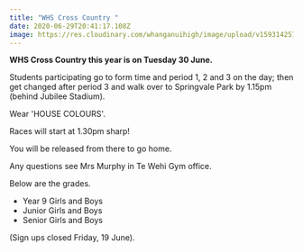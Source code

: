 ```yaml
---
title: "WHS Cross Country "
date: 2020-06-29T20:41:17.108Z
image: https://res.cloudinary.com/whanganuihigh/image/upload/v1593142577/News/cross_country_2019.jpg
---
```

**WHS Cross Country this year is on Tuesday 30 June.**

Students participating go to form time and period 1, 2 and 3 on the day; then get changed after period 3 and walk over to Springvale Park by 1.15pm (behind Jubilee Stadium).

Wear 'HOUSE COLOURS'.

Races will start at 1.30pm sharp!

You will be released from there to go home.

Any questions see Mrs Murphy in Te Wehi Gym office.


Below are the grades.

* Year 9 Girls and Boys  
* Junior Girls and Boys  
* Senior Girls and Boys

(Sign ups closed Friday, 19 June).  




